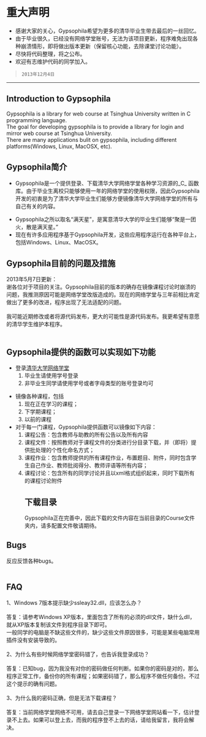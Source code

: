 # 重大声明 #
  * 感谢大家的关心，Gypsophila希望为更多的清华毕业生带去最后的一丝回忆。
  * 由于毕业很久，已经没有网络学堂账号，无法为该项目更新，程序难免出现各种崩溃情形，即将做出版本更新（保留核心功能，去除课堂讨论功能）。
  * 尽快将代码整理，将之公布。
  * 欢迎有志维护代码的同学加入。
> `2013年12月4日`

---

## Introduction to Gypsophila ##
Gypsophila is a library for web course at Tsinghua University written in C programming language. <br />
The goal for developing gypsophila is to provide a library for login and mirror web course at Tsinghua University.<br />
There are many applications bulit on gypsophila, including different platforms(Windows, Linux, MacOSX, etc).<br />

## Gypsophila简介 ##
  * Gypsophila是一个提供登录、下载清华大学网络学堂各种学习资源的_C_ 函数库。由于毕业生离校只能够使用一年的网络学堂的使用权限，因此Gypsophila开发的初衷是为了清华大学毕业生们能够方便镜像清华大学网络学堂的所有与自己有关的内容。<br>
<ul><li>Gypsophila之所以取名“满天星”，是寓意清华大学的毕业生们能够“聚是一团火，散是满天星。”<br>
</li><li>现在有许多应用程序基于Gypsophila开发，这些应用程序运行在各种平台上，包括Windows、Linux、MacOSX。</li></ul>

<h2>Gypsophila目前的问题及措施</h2>
2013年5月7日更新：<br>
谢各位对于项目的关注。Gypsophila目前的版本的确存在镜像课程讨论时崩溃的问题，我推测原因可能是网络学堂改版造成的。现在的网络学堂与三年前相比肯定做出了更多的改进，程序出现了无法适配的问题。<br>
<br>
我可能近期修改或者将源代码发布，更大的可能性是源代码发布。我更希望有意愿的清华学生维护本程序。<br>
<br>
<h2>Gypsophila提供的函数可以实现如下功能</h2>
<ul><li>登录<a href='http://learn.tsinghua.edu.cn'>清华大学网络学堂</a>
<ol><li>毕业生请使用学号登录<br>
</li><li>非毕业生同学请使用学号或者字母类型的账号登录均可</li></ol></li></ul>

<ul><li>镜像各种课程，包括<br>
<ol><li>现在正在学习的课程；<br>
</li><li>下学期课程；<br>
</li><li>以前的课程<br>
</li></ol></li><li>对于每一门课程，Gypsophila提供函数可以镜像如下内容：<br>
<ol><li>课程公告：包含教师与助教的所有公告以及所有内容<br>
</li><li>课程文件：按照教师对于课程文件的分类进行分目录下载，并（即将）提供批处理的个性化命名方式；<br>
</li><li>课程作业：包含教师提供的所有课程作业，布置题目、附件，同时包含学生自己作业、教师批阅得分、教师评语等所有内容；<br>
</li><li>课程讨论：包含所有的同学讨论并且以xml格式组织起来，同时下载所有的课程讨论附件<br>
<h2>下载目录</h2>
Gypsophila正在完善中，因此下载的文件内容在当前目录的Course文件夹内，请多配置文件敬请期待。</li></ol></li></ul>

<h2>Bugs</h2>
反应反馈各种bugs。<br>
<br>
<h2>FAQ</h2>
1、Windows 7版本提示缺少ssleay32.dll，应该怎么办？<br>
<br>
答复：请参考Windows XP版本，里面包含了所有的必须的dll文件，缺什么dll，就从XP版本复制该文件到程序目录下即可。<br>
一般同学的电脑是不缺这些文件的，缺少这些文件原因很多，可能是某些电脑常用插件没有安装导致的。<br>
<br>
2、为什么有些时候网络学堂密码错了，也告诉我登录成功？<br>
<br>
答复：已知bug，因为我没有对你的密码做任何判断。如果你的密码是对的，那么程序正常工作，备份你的所有课程；如果密码错了，那么程序不做任何备份。不过这个提示的确有问题。<br>
<br>
3、为什么我的密码正确，但是无法下载课程？<br>
<br>
答复：当前网络学堂网络不可用，请去自己登录一下网络学堂网站看一下，估计登录不上去。如果可以登上去，而我的程序登不上去的话，请给我留言，我将会解决。
